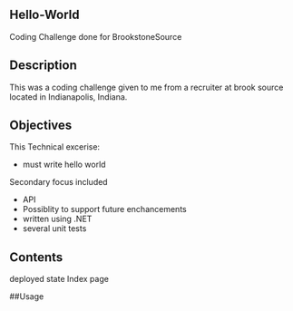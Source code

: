## Hello-World
Coding Challenge done for BrookstoneSource

## Description
This was a coding challenge given to me from a recruiter at brook source located in 
Indianapolis, Indiana.

## Objectives
This Technical excerise:
- must write hello world

Secondary focus included
- API
- Possiblity to support future enchancements
- written using .NET
- several unit tests

## Contents
deployed state
Index page

##Usage